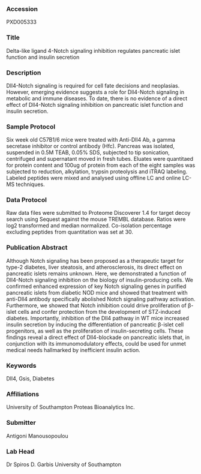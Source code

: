 ### Accession
PXD005333

### Title
Delta-like ligand 4-Notch signaling inhibition regulates pancreatic islet function and insulin secretion

### Description
Dll4-Notch signaling is required for cell fate decisions and neoplasias. However, emerging evidence suggests a role for Dll4-Notch signaling in metabolic and immune diseases. To date, there is no evidence of a direct effect of Dll4-Notch signaling inhibition on pancreatic islet function and insulin secretion.

### Sample Protocol
Six week old C57B1/6 mice were treated with Anti-Dll4 Ab, a gamma secretase inhibitor or control antibody (Hfc). Pancreas was isolated, suspended in 0.5M TEAB, 0.05% SDS, subjected to tip sonication, centrifuged and supernatant moved in fresh tubes. Eluates were quantitaed for protein content and 100ug of protein from each of the eight samples was subjected to reduction, alkylation, trypsin proteolysis and iTRAQ labeling. Labeled peptides were mixed and analysed using offline LC and online LC-MS techniques.

### Data Protocol
Raw data files were submitted to Proteome Discoverer 1.4 for target decoy search using Sequest against the mouse TREMBL database. Ratios were log2 transformed and median normalized. Co-isolation percentage excluding peptides from quantitation was set at 30.

### Publication Abstract
Although Notch signaling has been proposed as a therapeutic target for type-2 diabetes, liver steatosis, and atherosclerosis, its direct effect on pancreatic islets remains unknown. Here, we demonstrated a function of Dll4-Notch signaling inhibition on the biology of insulin-producing cells. We confirmed enhanced expression of key Notch signaling genes in purified pancreatic islets from diabetic NOD mice and showed that treatment with anti-Dll4 antibody specifically abolished Notch signaling pathway activation. Furthermore, we showed that Notch inhibition could drive proliferation of &#x3b2;-islet cells and confer protection from the development of STZ-induced diabetes. Importantly, inhibition of the Dll4 pathway in WT mice increased insulin secretion by inducing the differentiation of pancreatic &#x3b2;-islet cell progenitors, as well as&#xa0;the proliferation of insulin-secreting cells. These findings reveal a direct effect of Dll4-blockade on pancreatic islets that, in conjunction with its immunomodulatory effects, could be used for unmet medical needs hallmarked by inefficient insulin action.

### Keywords
Dll4, Gsis, Diabetes

### Affiliations
University of Southampton
Proteas Bioanalytics Inc.

### Submitter
Antigoni Manousopoulou

### Lab Head
Dr Spiros D. Garbis
University of Southampton



